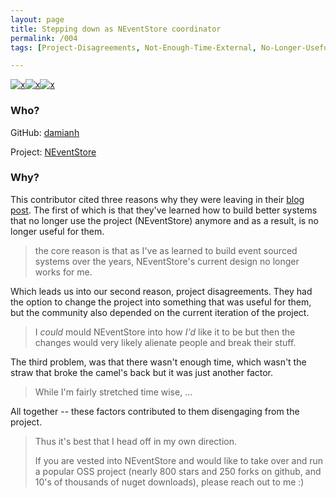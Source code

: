```yaml
---
layout: page
title: Stepping down as NEventStore coordinator
permalink: /004
tags: [Project-Disagreements, Not-Enough-Time-External, No-Longer-Useful]

---
```


[![x](https://img.shields.io/badge/-Project%20Disagreements-brightgreen)](/#ProjectD)[![x](https://img.shields.io/badge/-Not%20Enough%20Time-orange)](/#NETE)[![x](https://img.shields.io/badge/-No%20Longer%20Useful-lightgrey)](/#NLU)

### Who?

GitHub: [damianh](https://github.com/damianh)

Project: [NEventStore](https://github.com/NEventStore/NEventStore)

### Why?

This contributor cited three reasons why they were leaving in their [blog post](https://dhickey.ie/2015/04/17/stepping-down-from-neventstore/). The first of which is that they've learned how to build better systems that no longer use the project (NEventStore) anymore and as a result, is no longer useful for them. 

> the core reason is that as I've as learned to build event sourced  systems over the years, NEventStore's current design no longer works for me.

Which leads us into our second reason, project disagreements. They had the option to change the project into something that was useful for them, but the community also depended on the current iteration of the project. 

> I *could* mould NEventStore into how *I'd* like it to be but then the changes would very likely alienate people and break their stuff.  

The third problem, was that there wasn't enough time, which wasn't the straw that broke the camel's back but it was just another factor. 

> While I'm fairly stretched time wise, ...

All together -- these factors contributed to them disengaging from the project.

> Thus it's best that I head off in my own direction.   
>
> If you are vested into NEventStore and would like to take over and  run a popular OSS project (nearly 800 stars and 250 forks on github, and 10's of thousands of nuget downloads), please reach out to me :)



